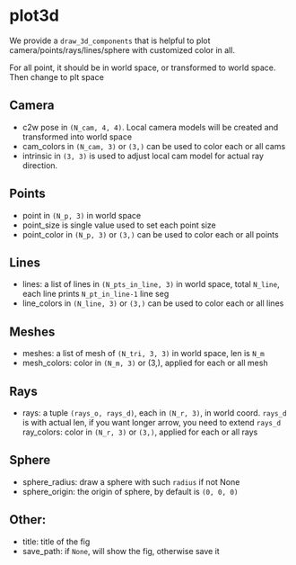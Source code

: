 # plot3d
We provide a `draw_3d_components` that is helpful to plot camera/points/rays/lines/sphere
with customized color in all.

For all point, it should be in world space, or transformed to world space.
Then change to plt space

## Camera
- c2w pose in `(N_cam, 4, 4)`. Local camera models will be created and transformed into world space
- cam_colors in `(N_cam, 3)` or `(3,)` can be used to color each or all cams
- intrinsic in `(3, 3)` is used to adjust local cam model for actual ray direction.

## Points
- point in `(N_p, 3)` in world space
- point_size is single value used to set each point size
- point_color in `(N_p, 3)` or `(3,)` can be used to color each or all points

## Lines
- lines: a list of lines in `(N_pts_in_line, 3)` in world space, total `N_line`,
each line prints `N_pt_in_line-1` line seg
- line_colors in `(N_line, 3)` or `(3,)` can be used to color each or all lines

## Meshes
- meshes: a list of mesh of `(N_tri, 3, 3)` in world space, len is `N_m`
-  mesh_colors: color in `(N_m, 3)` or (3,), applied for each or all mesh

## Rays
- rays: a tuple `(rays_o, rays_d)`, each in `(N_r, 3)`, in world coord. `rays_d` is with actual len, if you want longer arrow, you need to extend `rays_d`
ray_colors: color in `(N_r, 3)` or `(3,)`, applied for each or all rays

## Sphere
- sphere_radius: draw a sphere with such `radius` if not None
- sphere_origin: the origin of sphere, by default is `(0, 0, 0)`

## Other:
- title: title of the fig
- save_path: if `None`, will show the fig, otherwise save it
